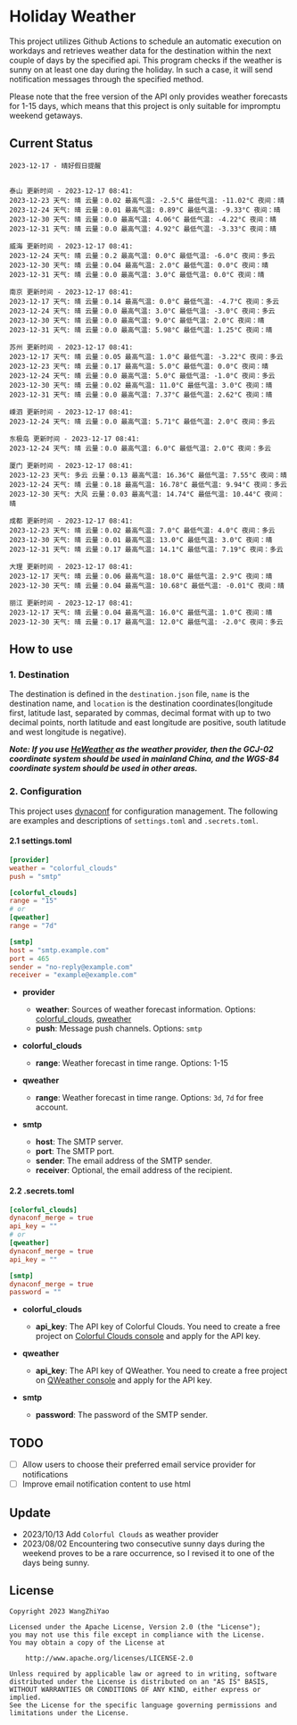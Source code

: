 # Holiday Weather

This project utilizes Github Actions to schedule an automatic execution on workdays and retrieves weather data for the destination within the next couple of days by the  specified api.
This program checks if the weather is sunny on at least one day during the holiday. In such a case, it will send notification messages through the specified method.

Please note that the free version of the API only provides weather forecasts for 1-15 days, which means that this project is only suitable for impromptu weekend getaways.

## Current Status

```
2023-12-17 - 晴好假日提醒


泰山 更新时间 - 2023-12-17 08:41:
2023-12-23 天气: 晴 云量：0.02 最高气温: -2.5°C 最低气温: -11.02°C 夜间：晴
2023-12-24 天气: 晴 云量：0.01 最高气温: 0.89°C 最低气温: -9.33°C 夜间：晴
2023-12-30 天气: 晴 云量：0.0 最高气温: 4.06°C 最低气温: -4.22°C 夜间：晴
2023-12-31 天气: 晴 云量：0.0 最高气温: 4.92°C 最低气温: -3.33°C 夜间：晴

威海 更新时间 - 2023-12-17 08:41:
2023-12-24 天气: 晴 云量：0.2 最高气温: 0.0°C 最低气温: -6.0°C 夜间：多云
2023-12-30 天气: 晴 云量：0.04 最高气温: 2.0°C 最低气温: 0.0°C 夜间：晴
2023-12-31 天气: 晴 云量：0.0 最高气温: 3.0°C 最低气温: 0.0°C 夜间：晴

南京 更新时间 - 2023-12-17 08:41:
2023-12-17 天气: 晴 云量：0.14 最高气温: 0.0°C 最低气温: -4.7°C 夜间：多云
2023-12-24 天气: 晴 云量：0.0 最高气温: 3.0°C 最低气温: -3.0°C 夜间：多云
2023-12-30 天气: 晴 云量：0.0 最高气温: 9.0°C 最低气温: 2.0°C 夜间：晴
2023-12-31 天气: 晴 云量：0.0 最高气温: 5.98°C 最低气温: 1.25°C 夜间：晴

苏州 更新时间 - 2023-12-17 08:41:
2023-12-17 天气: 晴 云量：0.05 最高气温: 1.0°C 最低气温: -3.22°C 夜间：多云
2023-12-23 天气: 晴 云量：0.17 最高气温: 5.0°C 最低气温: 0.0°C 夜间：晴
2023-12-24 天气: 晴 云量：0.0 最高气温: 5.0°C 最低气温: -1.0°C 夜间：多云
2023-12-30 天气: 晴 云量：0.02 最高气温: 11.0°C 最低气温: 3.0°C 夜间：晴
2023-12-31 天气: 晴 云量：0.0 最高气温: 7.37°C 最低气温: 2.62°C 夜间：晴

嵊泗 更新时间 - 2023-12-17 08:41:
2023-12-24 天气: 晴 云量：0.0 最高气温: 5.71°C 最低气温: 2.0°C 夜间：多云

东极岛 更新时间 - 2023-12-17 08:41:
2023-12-24 天气: 晴 云量：0.0 最高气温: 6.0°C 最低气温: 2.0°C 夜间：多云

厦门 更新时间 - 2023-12-17 08:41:
2023-12-23 天气: 多云 云量：0.13 最高气温: 16.36°C 最低气温: 7.55°C 夜间：晴
2023-12-24 天气: 晴 云量：0.18 最高气温: 16.78°C 最低气温: 9.94°C 夜间：多云
2023-12-30 天气: 大风 云量：0.03 最高气温: 14.74°C 最低气温: 10.44°C 夜间：晴

成都 更新时间 - 2023-12-17 08:41:
2023-12-23 天气: 晴 云量：0.02 最高气温: 7.0°C 最低气温: 4.0°C 夜间：多云
2023-12-30 天气: 晴 云量：0.01 最高气温: 13.0°C 最低气温: 3.0°C 夜间：晴
2023-12-31 天气: 晴 云量：0.17 最高气温: 14.1°C 最低气温: 7.19°C 夜间：多云

大理 更新时间 - 2023-12-17 08:41:
2023-12-17 天气: 晴 云量：0.06 最高气温: 18.0°C 最低气温: 2.9°C 夜间：晴
2023-12-30 天气: 晴 云量：0.04 最高气温: 10.68°C 最低气温: -0.01°C 夜间：晴

丽江 更新时间 - 2023-12-17 08:41:
2023-12-17 天气: 晴 云量：0.04 最高气温: 16.0°C 最低气温: 1.0°C 夜间：晴
2023-12-30 天气: 晴 云量：0.17 最高气温: 12.0°C 最低气温: -2.0°C 夜间：多云

```

## How to use

### 1. Destination

The destination is defined in the `destination.json` file, `name` is the destination name, and `location` is the destination coordinates(longitude first, latitude last, separated by commas, decimal format with up to two decimal points, north latitude and east longitude are positive, south latitude and west longitude is negative).

***Note: If you use [HeWeather](https://dev.qweather.com/docs/) as the weather provider, then the GCJ-02 coordinate system should be used in mainland China, and the WGS-84 coordinate system should be used in other areas.***

### 2. Configuration

This project uses [dynaconf](https://github.com/dynaconf/dynaconf) for configuration management. The following are examples and descriptions of `settings.toml`  and `.secrets.toml`.

#### 2.1 settings.toml

```toml
[provider]
weather = "colorful_clouds"
push = "smtp"

[colorful_clouds]
range = "15"
# or
[qweather]
range = "7d"

[smtp]
host = "smtp.example.com"
port = 465
sender = "no-reply@example.com"
receiver = "example@example.com"
```
- **provider**
  - **weather**: Sources of weather forecast information. Options: [colorful_clouds](https://docs.caiyunapp.com/docs/daily), [qweather](https://dev.qweather.com/docs/api/weather/weather-daily-forecast/)
  - **push**: Message push channels. Options: `smtp`

- **colorful_clouds**
  - **range**:  Weather forecast in time range. Options: 1-15

- **qweather**
  - **range**: Weather forecast in time range. Options: `3d`, `7d` for free account.

- **smtp**
  - **host**: The SMTP server.
  - **port**: The SMTP port.
  - **sender**: The email address of the SMTP sender.
  - **receiver**: Optional, the email address of the recipient.

#### 2.2 .secrets.toml

```toml
[colorful_clouds]
dynaconf_merge = true
api_key = ""
# or
[qweather]
dynaconf_merge = true
api_key = ""

[smtp]
dynaconf_merge = true
password = ""
```

- **colorful_clouds**
  - **api_key**:  The API key of Colorful Clouds. You need to create a free project on [Colorful Clouds console](https://platform.caiyunapp.com/dashboard/index) and apply for the API key.

- **qweather**
  - **api_key**: The API key of QWeather. You need to create a free project on [QWeather console](https://console.qweather.com/#/console) and apply for the API key.

- **smtp**
  - **password**: The password of the SMTP sender.


## TODO

- [ ] Allow users to choose their preferred email service provider for notifications
- [ ] Improve email notification content to use html

## Update
- 2023/10/13 Add `Colorful Clouds` as weather provider 
- 2023/08/02 Encountering two consecutive sunny days during the weekend proves to be a rare occurrence, so I revised it to one of the days being sunny.

## License

    Copyright 2023 WangZhiYao
    
    Licensed under the Apache License, Version 2.0 (the "License");
    you may not use this file except in compliance with the License.
    You may obtain a copy of the License at
    
        http://www.apache.org/licenses/LICENSE-2.0
    
    Unless required by applicable law or agreed to in writing, software
    distributed under the License is distributed on an "AS IS" BASIS,
    WITHOUT WARRANTIES OR CONDITIONS OF ANY KIND, either express or implied.
    See the License for the specific language governing permissions and
    limitations under the License.
